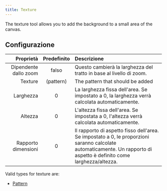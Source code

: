 ```yaml
---
title: Texture
---
```


The texture tool allows you to add the background to a small area of the canvas.

## Configurazione

|             Proprietà |          Predefinito         | Descrizione                                                                                                                                                                                                           |
| --------------------: | :--------------------------: | :-------------------------------------------------------------------------------------------------------------------------------------------------------------------------------------------------------------------- |
| Dipendente dallo zoom |             falso            | Questo cambierà la larghezza del tratto in base al livello di zoom.                                                                                                                                   |
|               Texture | (pattern) | The pattern that should be added                                                                                                                                                                                      |
|             Larghezza |               0              | La larghezza fissa dell'area. Se impostato a 0, la larghezza verrà calcolata automaticamente.                                                                                         |
|               Altezza |               0              | L'altezza fissa dell'area. Se impostata a 0, l'altezza verrà calcolata automaticamente.                                                                                               |
|   Rapporto dimensioni |               0              | Il rapporto di aspetto fisso dell'area. Se impostato a 0, le proporzioni saranno calcolate automaticamente. Un rapporto di aspetto è definito come larghezza/altezza. |

Valid types for texture are:

- [Pattern](../background#pattern)
